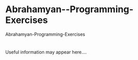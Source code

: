 # Abrahamyan--Programming-Exercises
Abrahamyan-Programming-Exercises
# 
Useful information may appear here....

